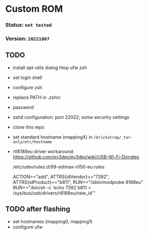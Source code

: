 # Custom ROM

### Status: `not tested`
### Version: `20221007`

## TODO
- install apt-utils dialog htop ufw zsh
- set login shell
- configure zsh
- replace PATH in .zshrc
- password
- sshd configuration: port 22022; some security settings
- clone this repo
- set standard hostname (mappingX) in `/brickstrap/_tar-only/etc/hostname`
- rtl8188eu driver workaround: https://github.com/ev3dev/ev3dev/wiki/USB-Wi-Fi-Dongles


     /etc/udev/rules.d/99-edimax-n150-eu.rules


     ACTION=="add", ATTRS{idVendor}=="7392", ATTRS{idProduct}=="b811", RUN+="/sbin/modprobe 8188eu" RUN+="/bin/sh -c 'echo 7392 b811 > /sys/bus/usb/drivers/r8188eu/new_id'"


## TODO after flashing
- set hostnames (mapping0, mapping1)
- configure ufw